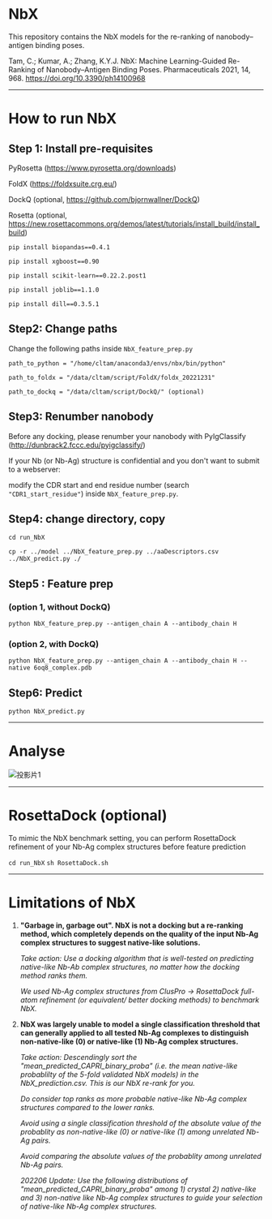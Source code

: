 # NbX
This repository contains the NbX models for the re-ranking of nanobody–antigen binding poses.

Tam, C.; Kumar, A.; Zhang, K.Y.J. NbX: Machine Learning-Guided Re-Ranking of Nanobody–Antigen Binding Poses. Pharmaceuticals 2021, 14, 968. https://doi.org/10.3390/ph14100968

---

# How to run NbX

## Step 1: Install pre-requisites

PyRosetta (https://www.pyrosetta.org/downloads)

FoldX (https://foldxsuite.crg.eu/)

DockQ (optional, https://github.com/bjornwallner/DockQ)

Rosetta (optional, https://new.rosettacommons.org/demos/latest/tutorials/install_build/install_build)

`pip install biopandas==0.4.1`

`pip install xgboost==0.90`

`pip install scikit-learn==0.22.2.post1`

`pip install joblib==1.1.0`

`pip install dill==0.3.5.1`

## Step2: Change paths

Change the following paths inside `NbX_feature_prep.py`

`path_to_python = "/home/cltam/anaconda3/envs/nbx/bin/python"`

`path_to_foldx = "/data/cltam/script/FoldX/foldx_20221231"`

`path_to_dockq = "/data/cltam/script/DockQ/" (optional)`


## Step3: Renumber nanobody
Before any docking, please renumber your nanobody with PyIgClassify (http://dunbrack2.fccc.edu/pyigclassify/)

If your Nb (or Nb-Ag) structure is confidential and you don't want to submit to a webserver: 

modify the CDR start and end residue number (search `"CDR1_start_residue"`) inside `NbX_feature_prep.py`.


## Step4: change directory, copy

`cd run_NbX`

`cp -r ../model ../NbX_feature_prep.py ../aaDescriptors.csv ../NbX_predict.py ./`


## Step5 : Feature prep

### (option 1,  without DockQ)

`python NbX_feature_prep.py --antigen_chain A --antibody_chain H`

### (option 2,  with DockQ)

`python NbX_feature_prep.py --antigen_chain A --antibody_chain H --native 6oq8_complex.pdb`


## Step6: Predict

`python NbX_predict.py`

---

# Analyse

![投影片1](https://user-images.githubusercontent.com/51283097/174423865-865a8b73-d382-4080-b080-8fa49e5b2a44.PNG)

---

# RosettaDock (optional)

To mimic the NbX benchmark setting, you can perform RosettaDock refinement of your Nb-Ag complex structures before feature prediction

`cd run_NbX`
`sh RosettaDock.sh`

---

# Limitations of NbX

1) **"Garbage in, garbage out". NbX is not a docking but a re-ranking method, which completely depends on the quality of the input Nb-Ag complex structures to suggest native-like solutions.**

    *Take action: Use a docking algorithm that is well-tested on predicting native-like Nb-Ab complex structures, no matter how the docking method ranks them.* 

    *We used Nb-Ag complex structures from ClusPro -> RosettaDock full-atom refinement (or equivalent/ better docking methods) to benchmark NbX.*

2) **NbX was largely unable to model a single classification threshold that can generally applied to all tested Nb-Ag complexes to distinguish non-native-like (0) or native-like (1) Nb-Ag complex structures.**


    *Take action: Descendingly sort the "mean_predicted_CAPRI_binary_proba"* 
    *(i.e. the mean native-like probablilty of the 5-fold validated NbX models) in the NbX_prediction.csv. This is our NbX re-rank for you.*
    
    *Do consider top ranks as more probable native-like Nb-Ag complex structures compared to the lower ranks.*
    
    *Avoid using a single classification threshold of the absolute value of the probablity as non-native-like (0) or native-like (1) among unrelated Nb-Ag pairs.*
    
    *Avoid comparing the absolute values of the probablity among unrelated Nb-Ag pairs.*
    
    *202206 Update: Use the following distributions of "mean_predicted_CAPRI_binary_proba" among 1) crystal 2) native-like and 3) non-native like Nb-Ag complex      structures to guide your selection of native-like Nb-Ag complex structures.*
